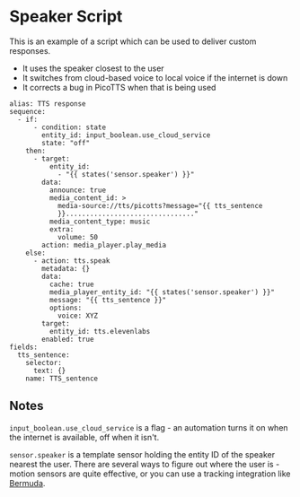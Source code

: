 # Speaker Script

This is an example of a script which can be used to deliver custom responses.

* It uses the speaker closest to the user
* It switches from cloud-based voice to local voice if the internet is down
* It corrects a bug in PicoTTS when that is being used
```
alias: TTS response
sequence:
  - if:
      - condition: state
        entity_id: input_boolean.use_cloud_service
        state: "off"
    then:
      - target:
          entity_id:
            - "{{ states('sensor.speaker') }}"
        data:
          announce: true
          media_content_id: >
            media-source://tts/picotts?message="{{ tts_sentence
            }}................................"
          media_content_type: music
          extra:
            volume: 50
        action: media_player.play_media
    else:
      - action: tts.speak
        metadata: {}
        data:
          cache: true
          media_player_entity_id: "{{ states('sensor.speaker') }}"
          message: "{{ tts_sentence }}"
          options:
            voice: XYZ
        target:
          entity_id: tts.elevenlabs
        enabled: true
fields:
  tts_sentence:
    selector:
      text: {}
    name: TTS_sentence
```
## Notes

```input_boolean.use_cloud_service``` is a flag - an automation turns it on when the internet is available, off when it isn't.

```sensor.speaker``` is a template sensor holding the entity ID of the speaker nearest the user. 
There are several ways to figure out where the user is - motion sensors are quite effective, or you can use a tracking integration like [Bermuda](https://github.com/agittins/bermuda).













